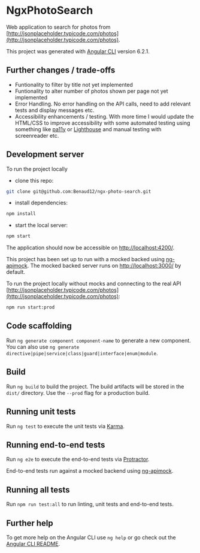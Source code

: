 # NgxPhotoSearch

Web application to search for photos from [http://jsonplaceholder.typicode.com/photos](http://jsonplaceholder.typicode.com/photos).

This project was generated with [Angular CLI](https://github.com/angular/angular-cli) version 6.2.1.

## Further changes / trade-offs
- Funtionality to filter by title not yet implemented
- Funtionality to alter number of photos shown per page not yet implemented
- Error Handling. No error handling on the API calls, need to add relevant tests and display messages etc.
- Accessibility enhancements / testing. With more time I would update the HTML/CSS to improve accessibility with some automated testing using something like [pa11y](https://www.npmjs.com/package/pa11y) or [Lighthouse](https://www.npmjs.com/package/lighthouse) and manual testing with screenreader etc.

## Development server

To run the project locally
- clone this repo:
```sh
git clone git@github.com:Benaud12/ngx-photo-search.git
```
- install dependencies:
```sh
npm install
```
- start the local server:
```sh
npm start
```

The application should now be accessible on [http://localhost:4200/](http://localhost:4200/).

This project has been set up to run with a mocked backed using [ng-apimock](https://www.npmjs.com/package/ng-apimock). The mocked backed server runs on [http://localhost:3000/](http://localhost:3000/) by default.

To run the project locally without mocks and connecting to the real API [http://jsonplaceholder.typicode.com/photos](http://jsonplaceholder.typicode.com/photos):
```sh
npm run start:prod
```

## Code scaffolding

Run `ng generate component component-name` to generate a new component. You can also use `ng generate directive|pipe|service|class|guard|interface|enum|module`.

## Build

Run `ng build` to build the project. The build artifacts will be stored in the `dist/` directory. Use the `--prod` flag for a production build.

## Running unit tests

Run `ng test` to execute the unit tests via [Karma](https://karma-runner.github.io).

## Running end-to-end tests

Run `ng e2e` to execute the end-to-end tests via [Protractor](http://www.protractortest.org/).

End-to-end tests run against a mocked backend using [ng-apimock](https://www.npmjs.com/package/ng-apimock).

## Running all tests

Run `npm run test:all` to run linting, unit tests and end-to-end tests.

## Further help

To get more help on the Angular CLI use `ng help` or go check out the [Angular CLI README](https://github.com/angular/angular-cli/blob/master/README.md).
